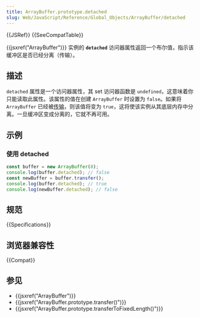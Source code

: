 ```yaml
---
title: ArrayBuffer.prototype.detached
slug: Web/JavaScript/Reference/Global_Objects/ArrayBuffer/detached
---
```


{{JSRef}} {{SeeCompatTable}}

{{jsxref("ArrayBuffer")}} 实例的 **`detached`** 访问器属性返回一个布尔值，指示该缓冲区是否已经分离（传输）。

## 描述

`detached` 属性是一个访问器属性，其 set 访问器函数是 `undefined`，这意味着你只能读取此属性。该属性的值在创建 `ArrayBuffer` 时设置为 `false`。如果将 `ArrayBuffer` 已经被[传输](/zh-CN/docs/Web/JavaScript/Reference/Global_Objects/ArrayBuffer#传输_arraybuffer)，则该值将变为 `true`，这将使该实例从其底层内存中分离。一旦缓冲区变成分离的，它就不再可用。

## 示例

### 使用 detached

```js
const buffer = new ArrayBuffer(8);
console.log(buffer.detached); // false
const newBuffer = buffer.transfer();
console.log(buffer.detached); // true
console.log(newBuffer.detached); // false
```

## 规范

{{Specifications}}

## 浏览器兼容性

{{Compat}}

## 参见

- {{jsxref("ArrayBuffer")}}
- {{jsxref("ArrayBuffer.prototype.transfer()")}}
- {{jsxref("ArrayBuffer.prototype.transferToFixedLength()")}}
